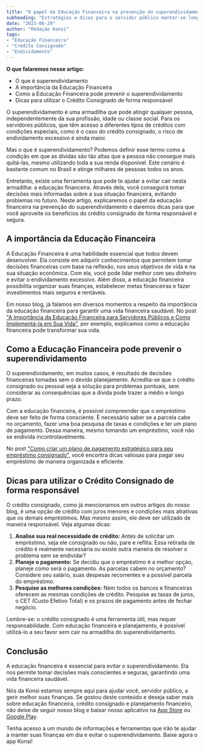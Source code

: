 ```yaml
---
title: "O papel da Educação Financeira na prevenção do superendividamento"
subheading: "Estratégias e dicas para o servidor público manter-se longe das dívidas e aproveitar os benefícios do crédito consignado de maneira responsável"
date: "2023-06-29"
author: "Redação Konsi"
tags:
- "Educação Financeira"
- "Crédito Consignado"
- "Endividamento"
---
```


**O que falaremos nesse artigo:**
- O que é superendividamento 
- A importância da Educação Financeira
- Como a Educação Financeira pode prevenir o superendividamento
- Dicas para utilizar o Crédito Consignado de forma responsável

O superendividamento é uma armadilha que pode atingir qualquer pessoa, independentemente da sua profissão, idade ou classe social. Para os servidores públicos, que têm acesso a diferentes tipos de créditos com condições especiais, como é o caso do crédito consignado, o risco de endividamento excessivo é ainda maior.

Mas o que é superendividamento? Podemos definir esse termo como a condição em que as dívidas são tão altas que a pessoa não consegue mais quitá-las, mesmo utilizando toda a sua renda disponível. Este cenário é bastante comum no Brasil e atinge milhares de pessoas todos os anos.

Entretanto, existe uma ferramenta que pode te ajudar a evitar cair nesta armadilha: a educação financeira. Através dela, você conseguirá tomar decisões mais informadas sobre a sua situação financeira, evitando problemas no futuro. Neste artigo, explicaremos o papel da educação financeira na prevenção do superendividamento e daremos dicas para que você aproveite os benefícios do crédito consignado de forma responsável e segura.

## A importância da Educação Financeira

A Educação Financeira é uma habilidade essencial que todos devem desenvolver. Ela consiste em adquirir conhecimentos que permitem tomar decisões financeiras com base na reflexão, nos seus objetivos de vida e na sua situação econômica. Com ela, você pode lidar melhor com seu dinheiro e evitar o endividamento excessivo. Além disso, a educação financeira possibilita organizar suas finanças, estabelecer metas financeiras e fazer investimentos mais seguros e rentáveis.

Em nosso blog, já falamos em diversos momentos a respeito da importância da educação financeira para garantir uma vida financeira saudável. No post ["A Importância da Educação Financeira para Servidores Públicos e Como Implementá-la em Sua Vida"](https://www.konsi.com.br/postagens/a-importncia-da-educao-financeira-para-servidores-pblicos-e-como-implement-la-em-sua-vida), por exemplo, explicamos como a educação financeira pode transformar sua vida.

## Como a Educação Financeira pode prevenir o superendividamento

O superendividamento, em muitos casos, é resultado de decisões financeiras tomadas sem o devido planejamento. Acredita-se que o crédito consignado ou pessoal seja a solução para problemas pontuais, sem considerar as consequências que a dívida pode trazer a médio e longo prazo.

Com a educação financeira, é possível compreender que o empréstimo deve ser feito de forma consciente. É necessário saber se a parcela cabe no orçamento, fazer uma boa pesquisa de taxas e condições e ter um plano de pagamento. Dessa maneira, mesmo tomando um empréstimo, você não se endivida incontrolavelmente.

No post ["Como criar um plano de pagamento estratégico para seu empréstimo consignado"](https://www.konsi.com.br/postagens/como-criar-um-plano-de-pagamento-estratgico-para-seu-emprstimo-consignado), você encontra dicas valiosas para pagar seu empréstimo de maneira organizada e eficiente.

## Dicas para utilizar o Crédito Consignado de forma responsável

O crédito consignado, como já mencionamos em outros artigos do nosso blog, é uma opção de crédito com juros menores e condições mais atrativas que os demais empréstimos. Mas mesmo assim, ele deve ser utilizado de maneira responsável. Veja algumas dicas:

1. **Analise sua real necessidade de crédito:** Antes de solicitar um empréstimo, seja ele consignado ou não, pare e reflita. Essa retirada de crédito é realmente necessária ou existe outra maneira de resolver o problema sem se endividar?
2. **Planeje o pagamento:** Se decidiu que o empréstimo é a melhor opção, planeje como será o pagamento. As parcelas cabem no orçamento? Considere seu salário, suas despesas recorrentes e a possível parcela do empréstimo.
3. **Pesquise as melhores condições:** Nem todos os bancos e financeiras oferecem as mesmas condições de crédito. Pesquise as taxas de juros, o CET (Custo Efetivo Total) e os prazos de pagamento antes de fechar negócio.

Lembre-se: o crédito consignado é uma ferramenta útil, mas requer responsabilidade. Com educação financeira e planejamento, é possível utilizá-lo a seu favor sem cair na armadilha do superendividamento.

## Conclusão

A educação financeira é essencial para evitar o superendividamento. Ela nos permite tomar decisões mais conscientes e seguras, garantindo uma vida financeira saudável.

Nós da Konsi estamos sempre aqui para ajudar você, servidor público, a gerir melhor suas finanças. Se gostou deste conteúdo e deseja saber mais sobre educação financeira, crédito consignado e planejamento financeiro, não deixe de seguir nosso blog e baixar nosso aplicativo na [App Store](https://www.apple.com/br/app-store/) ou [Google Play](https://play.google.com/store). 

Tenha acesso a um mundo de informações e ferramentas que irão te ajudar a manter suas finanças em dia e evitar o superendividamento. Baixe agora o app Konsi!